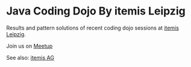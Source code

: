 # Java Coding Dojo By itemis Leipzig

Results and pattern solutions of recent coding dojo sessions at [itemis Leipzig](https://maps.google.com/maps?f=q&hl=en&q=Dohnanyistra%C3%9Fe+15%2C+Leipzig%2C+de).

Join us on [Meetup](https://www.meetup.com/de-DE/itemis)

See also: [itemis AG](https://www.itemis.de)

